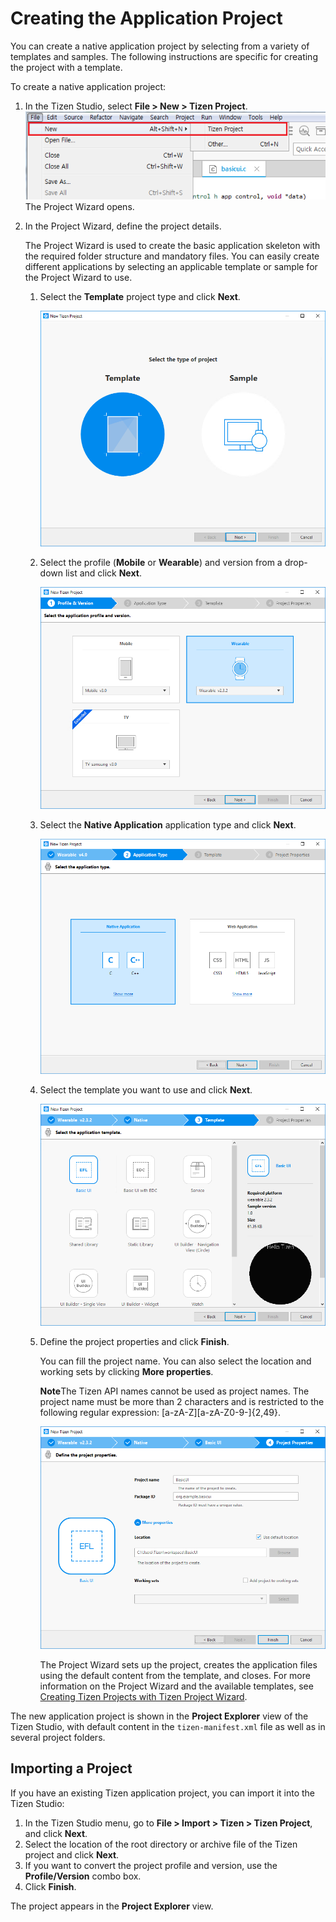 # Creating the Application Project

You can create a native application project by selecting from a variety of templates and samples. The following instructions are specific for creating the project with a template.

To create a native application project:

1. In the Tizen Studio, select **File > New > Tizen Project**.![Creating a new project](./media/create_project_1_n.png)The Project Wizard opens.

2. In the Project Wizard, define the project details.

   The Project Wizard is used to create the basic application skeleton with the required folder structure and mandatory files. You can easily create different applications by selecting an applicable template or sample for the Project Wizard to use.

   1. Select the **Template** project type and click **Next**.

      ![Selecting the project type](./media/create_project_wizard_type.png)

   2. Select the profile (**Mobile** or **Wearable**) and version from a drop-down list and click **Next**.

      ![Selecting the profile and version](./media/create_project_wizard_version_wearable.png)

   3. Select the **Native Application** application type and click **Next**.

      ![Selecting the application type](./media/create_project_wizard_app_wearable.png)

   4. Select the template you want to use and click **Next**.

      ![Selecting the template](./media/create_project_wizard_template_wn.png)

   5. Define the project properties and click **Finish**.

      You can fill the project name. You can also select the location and working sets by clicking **More properties**.

      **Note**The Tizen API names cannot be used as project names. The project name must be more than 2 characters and is restricted to the following regular expression: [a-zA-Z][a-zA-Z0-9-]{2,49}.

      ![Defining properties](./media/create_project_wizard_properties_wn.png)

      The Project Wizard sets up the project, creates the application files using the default content from the template, and closes. For more information on the Project Wizard and the available templates, see [Creating Tizen Projects with Tizen Project Wizard](../../../../org.tizen.studio/html/native_tools/project_wizard_n.htm).

The new application project is shown in the **Project Explorer** view of the Tizen Studio, with default content in the `tizen-manifest.xml` file as well as in several project folders.

## Importing a Project

If you have an existing Tizen application project, you can import it into the Tizen Studio:

1. In the Tizen Studio menu, go to **File > Import > Tizen > Tizen Project**, and click **Next**.
2. Select the location of the root directory or archive file of the Tizen project and click **Next**.
3. If you want to convert the project profile and version, use the **Profile/Version** combo box.
4. Click **Finish**.

The project appears in the **Project Explorer** view.